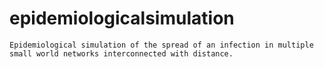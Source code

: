 # epidemiologicalsimulation
    Epidemiological simulation of the spread of an infection in multiple small world networks interconnected with distance.
